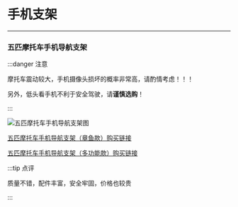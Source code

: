 # 手机支架
---

### 五匹摩托车手机导航支架

:::danger 注意

摩托车震动较大，手机摄像头损坏的概率非常高，请酌情考虑！！！

另外，低头看手机不利于安全驾驶，请**谨慎选购**！

:::

![五匹摩托车手机导航支架图](https://ae01.alicdn.com/kf/HTB1olp5bjLuK1Rjy0Fh760pdFXax.png)

[五匹摩托车手机导航支架（章鱼款）购买链接](https://detail.tmall.com/item.htm?id=589461985062)

[五匹摩托车手机导航支架（多功能款）购买链接](https://detail.tmall.com/item.htm?id=537638303844)

:::tip 点评

质量不错，配件丰富，安全牢固，价格也较贵

:::

